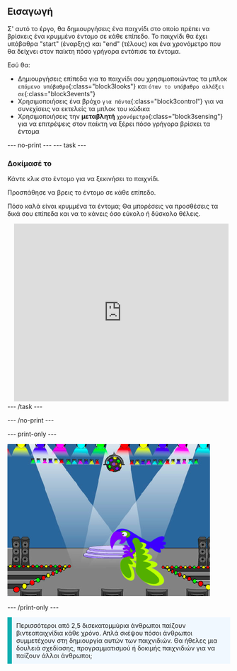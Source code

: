 ## Εισαγωγή

Σ' αυτό το έργο, θα δημιουργήσεις ένα παιχνίδι στο οποίο πρέπει να βρίσκεις ένα κρυμμένο έντομο σε κάθε επίπεδο. Το παιχνίδι θα έχει υπόβαθρα "start" (έναρξης) και "end" (τέλους) και ένα χρονόμετρο που θα δείχνει στον παίκτη πόσο γρήγορα εντόπισε τα έντομα.

Εσύ θα:
+ Δημιουργήσεις επίπεδα για το παιχνίδι σου χρησιμοποιώντας τα μπλοκ `επόμενο υπόβαθρο`{:class="block3looks"} και `όταν το υπόβαθρο αλλάξει σε`{:class="block3events"}
+ Χρησιμοποιήσεις ένα βρόχο `για πάντα`{:class="block3control"} για να συνεχίσεις να εκτελείς τα μπλοκ του κώδικα
+ Χρησιμοποιήσεις την **μεταβλητή** `χρονόμετρο`{:class="block3sensing"} για να επιτρέψεις στον παίκτη να ξέρει πόσο γρήγορα βρίσκει τα έντομα

--- no-print --- --- task ---
### Δοκίμασέ το
<div style="display: flex; flex-wrap: wrap">
<div style="flex-basis: 200px; flex-grow: 1">  
Κάντε κλικ στο έντομο για να ξεκινήσει το παιχνίδι.

Προσπάθησε να βρεις το έντομο σε κάθε επίπεδο.

Πόσο καλά είναι κρυμμένα τα έντομα; Θα μπορέσεις να προσθέσεις τα δικά σου επίπεδα και να το κάνεις όσο εύκολο ή δύσκολο θέλεις.

</div>
<div class="scratch-preview" style="margin-left: 15px;">
  <iframe allowtransparency="true" width="485" height="402" src="https://scratch.mit.edu/projects/embed/486719939/?autostart=false" frameborder="0"></iframe>
</div>
</div>
--- /task ---

--- /no-print ---

--- print-only ---

![Το ολοκληρωμένο έργο.](images/showcase_static.png)

--- /print-only ---

<p style="border-left: solid; border-width:10px; border-color: #0faeb0; background-color: aliceblue; padding: 10px;">
Περισσότεροι από 2,5 δισεκατομμύρια άνθρωποι παίζουν βιντεοπαιχνίδια κάθε χρόνο. Απλά σκέψου πόσοι άνθρωποι συμμετέχουν στη δημιουργία αυτών των παιχνιδιών. Θα ήθελες μια δουλειά σχεδίασης, προγραμματισμού ή δοκιμής παιχνιδιών για να παίζουν άλλοι άνθρωποι; 
</p>
